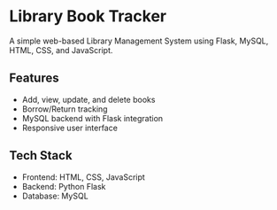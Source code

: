 # Library Book Tracker

A simple web-based Library Management System using Flask, MySQL, HTML, CSS, and JavaScript.

## Features
- Add, view, update, and delete books
- Borrow/Return tracking
- MySQL backend with Flask integration
- Responsive user interface

## Tech Stack
- Frontend: HTML, CSS, JavaScript
- Backend: Python Flask
- Database: MySQL
